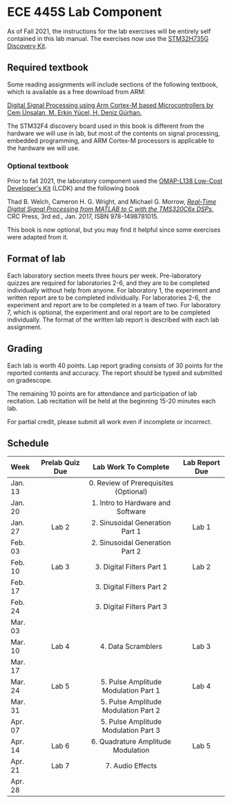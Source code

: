 # ECE 445S Lab Component

As of Fall 2021, the instructions for the lab exercises will be entirely self contained in this lab manual. The exercises now use the [STM32H735G Discovery Kit][1]. 

## Required textbook

Some reading assignments will include sections of the following textbook, which is available as a free download from ARM:

[Digital Signal Processing using Arm Cortex-M based Microcontrollers by Cem Ünsalan, M. Erkin Yücel, H. Deniz Gürhan.][4]

The STM32F4 discovery board used in this book is different from the hardware we will use in lab, but most of the contents on signal processing, embedded programming, and ARM Cortex-M processors is applicable to the hardware we will use.

### Optional textbook

Prior to fall 2021, the laboratory component used the [OMAP-L138 Low-Cost Developer's Kit][2] (LCDK) and the following book

Thad B. Welch, Cameron H. G. Wright, and Michael G. Morrow, *[Real-Time Digital Signal Processing from MATLAB to C with the TMS320C6x DSPs][3]*, CRC Press, 3rd ed., Jan. 2017, ISBN 978-1498781015.

This book is now optional, but you may find it helpful since some exercises were adapted from it.


## Format of lab

Each laboratory section meets three hours per week. Pre-laboratory quizzes are required for laboratories 2-6, and they are to be completed individually without help from anyone. For laboratory 1, the experiment and written report are to be completed individually. For laboratories 2-6, the experiment and report are to be completed in a team of two. For laboratory 7, which is optional, the experiment and oral report are to be completed individually. The format of the written lab report is described with each lab assignment.

## Grading

Each lab is worth 40 points. Lap report grading consists of 30 points for the reported contents and accuracy. The report should be typed and submitted on gradescope. 

The remaining 10 points are for attendance and participation of lab recitation. Lab recitation will be held at the beginning 15-20 minutes each lab.

For partial credit, please submit all work even if incomplete or incorrect.

## Schedule

| Week  | Prelab Quiz Due | Lab Work To Complete | Lab Report Due |
| :---     |:----: |                :----:                |:----: |
| Jan. 13  |       | 0. Review of Prerequisites (Optional)|       |
| Jan. 20  |       | 1. Intro to Hardware and Software    |       |
| Jan. 27  | Lab 2 | 2. Sinusoidal Generation Part 1      | Lab 1 |
| Feb. 03  |       | 2. Sinusoidal Generation Part 2      |       |
| Feb. 10  | Lab 3 | 3. Digital Filters Part 1            | Lab 2 |
| Feb. 17  |       | 3. Digital Filters Part 2            |       |
| Feb. 24  |       | 3. Digital Filters Part 3            |       |
| Mar. 03  |       |                                      |       |
| Mar. 10  | Lab 4 | 4. Data Scramblers                   | Lab 3 |
| Mar. 17  |       |                                      |       |
| Mar. 24  | Lab 5 | 5. Pulse Amplitude Modulation Part 1 | Lab 4 |
| Mar. 31  |       | 5. Pulse Amplitude Modulation Part 2 |       |
| Apr. 07  |       | 5. Pulse Amplitude Modulation Part 3 |       |
| Apr. 14  | Lab 6 | 6. Quadrature Amplitude Modulation   | Lab 5 |
| Apr. 21  | Lab 7 | 7. Audio Effects                     |       |
| Apr. 28  |       |                                      |       |


[1]:https://www.st.com/en/evaluation-tools/stm32h735g-dk.html
[2]:http://www.ti.com/tool/tmdslcdk138
[3]:http://www.rt-dsp.com/
[4]:https://www.arm.com/resources/ebook/digital-signal-processing



